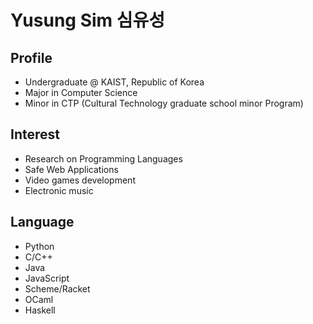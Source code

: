 # Yusung Sim 심유성
## Profile
* Undergraduate @ KAIST, Republic of Korea
* Major in Computer Science
* Minor in CTP (Cultural Technology graduate school minor Program)

## Interest
* Research on Programming Languages
* Safe Web Applications
* Video games development
* Electronic music

## Language
* Python
* C/C++
* Java
* JavaScript
* Scheme/Racket
* OCaml
* Haskell
